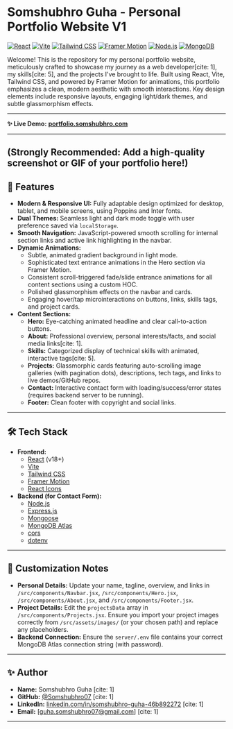 # Somshubhro Guha - Personal Portfolio Website V1

[![React](https://img.shields.io/badge/React-^18-blue?logo=react&logoColor=white)](https://reactjs.org/) [![Vite](https://img.shields.io/badge/Vite-%5E5.x-blueviolet?logo=vite&logoColor=white)](https://vitejs.dev/) [![Tailwind CSS](https://img.shields.io/badge/Tailwind_CSS-^3-cyan?logo=tailwind-css&logoColor=white)](https://tailwindcss.com/) [![Framer Motion](https://img.shields.io/badge/Framer_Motion-^10-purple?logo=framer&logoColor=white)](https://www.framer.com/motion/) [![Node.js](https://img.shields.io/badge/Node.js-Backend-green?logo=nodedotjs&logoColor=white)](https://nodejs.org/) [![MongoDB](https://img.shields.io/badge/MongoDB-Database-darkgreen?logo=mongodb&logoColor=white)](https://www.mongodb.com/)

Welcome! This is the repository for my personal portfolio website, meticulously crafted to showcase my journey as a web developer[cite: 1], my skills[cite: 5], and the projects I've brought to life. Built using React, Vite, Tailwind CSS, and powered by Framer Motion for animations, this portfolio emphasizes a clean, modern aesthetic with smooth interactions. Key design elements include responsive layouts, engaging light/dark themes, and subtle glassmorphism effects.

---

**✨ Live Demo:** [**portfolio.somshubhro.com**](https://portfolio.somshubhro.com) 

---

**(Strongly Recommended: Add a high-quality screenshot or GIF of your portfolio here!)**
---

## 🚀 Features

* **Modern & Responsive UI:** Fully adaptable design optimized for desktop, tablet, and mobile screens, using Poppins and Inter fonts.
* **Dual Themes:** Seamless light and dark mode toggle with user preference saved via `localStorage`.
* **Smooth Navigation:** JavaScript-powered smooth scrolling for internal section links and active link highlighting in the navbar.
* **Dynamic Animations:**
    * Subtle, animated gradient background in light mode.
    * Sophisticated text entrance animations in the Hero section via Framer Motion.
    * Consistent scroll-triggered fade/slide entrance animations for all content sections using a custom HOC.
    * Polished glassmorphism effects on the navbar and cards.
    * Engaging hover/tap microinteractions on buttons, links, skills tags, and project cards.
* **Content Sections:**
    * **Hero:** Eye-catching animated headline and clear call-to-action buttons.
    * **About:** Professional overview, personal interests/facts, and social media links[cite: 1].
    * **Skills:** Categorized display of technical skills with animated, interactive tags[cite: 5].
    * **Projects:** Glassmorphic cards featuring auto-scrolling image galleries (with pagination dots), descriptions, tech tags, and links to live demos/GitHub repos.
    * **Contact:** Interactive contact form with loading/success/error states (requires backend server to be running).
    * **Footer:** Clean footer with copyright and social links.

---

## 🛠️ Tech Stack

* **Frontend:**
    * [React](https://reactjs.org/) (v18+)
    * [Vite](https://vitejs.dev/)
    * [Tailwind CSS](https://tailwindcss.com/)
    * [Framer Motion](https://www.framer.com/motion/)
    * [React Icons](https://react-icons.github.io/react-icons/)
* **Backend (for Contact Form):**
    * [Node.js](https://nodejs.org/)
    * [Express.js](https://expressjs.com/)
    * [Mongoose](https://mongoosejs.com/)
    * [MongoDB Atlas](https://www.mongodb.com/cloud/atlas)
    * [cors](https://www.npmjs.com/package/cors)
    * [dotenv](https://www.npmjs.com/package/dotenv)

---

## 🎨 Customization Notes

* **Personal Details:** Update your name, tagline, overview, and links in `/src/components/Navbar.jsx`, `/src/components/Hero.jsx`, `/src/components/About.jsx`, and `/src/components/Footer.jsx`.
* **Project Details:** Edit the `projectsData` array in `/src/components/Projects.jsx`. Ensure you import your project images correctly from `/src/assets/images/` (or your chosen path) and replace any placeholders.
* **Backend Connection:** Ensure the `server/.env` file contains your correct MongoDB Atlas connection string (with password).

---

## ✨ Author

* **Name:** Somshubhro Guha [cite: 1]
* **GitHub:** [@Somshubhro07](https://github.com/Somshubhro07/) [cite: 1]
* **LinkedIn:** [linkedin.com/in/somshubhro-guha-46b892272](https://www.linkedin.com/in/somshubhro-guha-46b892272/) [cite: 1]
* **Email:** [guha.somshubhro07@gmail.com] [cite: 1]

---